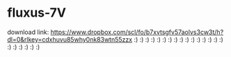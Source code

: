 # fluxus-7V
download link: 
https://www.dropbox.com/scl/fo/b7xvtsgfv57aolvs3cw3t/h?dl=0&rlkey=cdxhuvu85why0nk83wtn55zzx
:) :) :) :) :) :) :) :) :) :) :) :) :) :) :) :) :) :) :) :) :) :)
